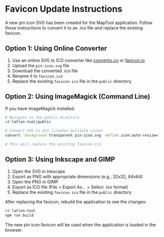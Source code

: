 # Favicon Update Instructions

A new pin icon SVG has been created for the MapTool application. Follow these instructions to convert it to an .ico file and replace the existing favicon.

## Option 1: Using Online Converter

1. Use an online SVG to ICO converter like [convertio.co](https://convertio.co/svg-ico/) or [favicon.io](https://favicon.io/favicon-converter/)
2. Upload the `pin-icon.svg` file
3. Download the converted .ico file
4. Rename it to `favicon.ico`
5. Replace the existing `favicon.ico` file in the `public` directory

## Option 2: Using ImageMagick (Command Line)

If you have ImageMagick installed:

```bash
# Navigate to the public directory
cd latlon-tool/public

# Convert SVG to ICO (creates multiple sizes)
convert -background transparent pin-icon.svg -define icon:auto-resize=16,32,48,64 favicon.ico

# This will replace the existing favicon.ico
```

## Option 3: Using Inkscape and GIMP

1. Open the SVG in Inkscape
2. Export as PNG with appropriate dimensions (e.g., 32x32, 64x64)
3. Open the PNG in GIMP
4. Export as ICO file (File > Export As... > Select .ico format)
5. Replace the existing `favicon.ico` file in the `public` directory

After replacing the favicon, rebuild the application to see the changes:

```bash
cd latlon-tool
npm run build
```

The new pin icon favicon will be used when the application is loaded in the browser.